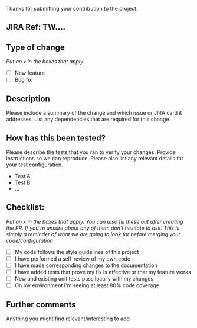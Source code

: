 Thanks for submitting your contribution to the project.

## JIRA Ref: TW....

## Type of change
*Put an `x` in the boxes that apply.*
- [ ] New feature
- [ ] Bug fix

## Description
Please include a summary of the change and which issue or JIRA card it addresses.
List any dependencies that are required for this change

## How has this been tested?
Please describe the tests that you ran to verify your changes.
Provide instructions so we can reproduce. Please also list any relevant details for your test configuration.

- Test A
- Test B
- ...


## Checklist:
*Put an `x` in the boxes that apply. You can also fill these out after creating the PR. If you're unsure about any of them don't hesitate to ask. This is simply a reminder of what we are going to look for before merging your code/configuration*
- [ ] My code follows the style guidelines of this project
- [ ] I have performed a self-review of my own code
- [ ] I have made corresponding changes to the documentation
- [ ] I have added tests that prove my fix is effective or that my feature works
- [ ] New and existing unit tests pass locally with my changes
- [ ] On my environment I'm seeing at least 80% code coverage

## Further comments

Anything you might find relevant/interesting to add